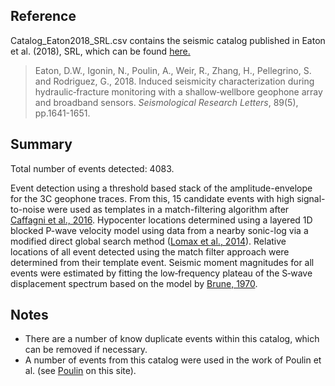 <h2> Reference </h2>
  
<p> Catalog_Eaton2018_SRL.csv contains the seismic catalog published in Eaton et al. (2018), SRL, which can be found <a href="https://pubs.geoscienceworld.org/ssa/srl/article/543218/induced-seismicity-characterization-during?casa_token=yh-OBTD_SpcAAAAA:XQRSqBDz927xBR4HeIaOlpTzCyM4sOfrWpQPRttwfT1J8duyvNi27dKB-Y1HPJ39FPP4Q4c"> here.</a></p>

<blockquote> Eaton, D.W., Igonin, N., Poulin, A., Weir, R., Zhang, H., Pellegrino, S. and Rodriguez, G., 2018. Induced seismicity characterization during hydraulic‐fracture monitoring with a shallow‐wellbore geophone array and broadband sensors. <i>Seismological Research Letters</i>, 89(5), pp.1641-1651. </blockquote>

<h2> Summary </h2>

<p> Total number of events detected: 4083. </p>

<p> Event detection using a threshold based stack of the amplitude-envelope for the 3C geophone traces. From this, 15 candidate events with high signal-to-noise were used as templates in a match-filtering algorithm after <a href="https://academic.oup.com/gji/article/206/1/644/2606547"> Caffagni et al., 2016</a>. Hypocenter locations determined using a layered 1D blocked P-wave velocity model using data from a nearby sonic-log via a modified direct global search method (<a href="https://www.researchgate.net/profile/Andrew_Curtis2/publication/27774082_Earthquake_Location_Direct_Global-Search/links/02e7e52c840078db52000000.pdf">Lomax et al., 2014</a>). 
Relative locations of all event detected using the match filter approach were determined from their template event. Seismic moment magnitudes for all events were estimated by fitting the low‐frequency plateau of the S‐wave displacement spectrum based on the model by <a href="https://agupubs.onlinelibrary.wiley.com/doi/abs/10.1029/jb075i026p04997">Brune, 1970</a>. </p>

<h2> Notes </h2>

<ul>
  <li> There are a number of know duplicate events within this catalog, which can be removed if necessary. </li>
  <li> A number of events from this catalog were used in the work of Poulin et al. (see <a href="https://github.com/ToC2ME/ToC2ME/tree/master/Poulin"> Poulin</a> on this site). </li>
</ul> 
